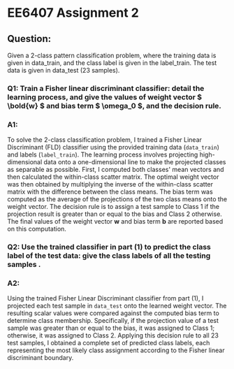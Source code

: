 # EE6407 Assignment 2

## Question:

Given a 2-class pattern classification problem, where the training data is given in data_train, and the class label is given in the label_train. The test data is given in data_test (23 samples).

### Q1: Train a Fisher linear discriminant classifier: detail the learning process, and give the values of weight vector $ \bold{w} $ and bias term $ \omega_0 $, and the decision rule.

###  A1: 

To solve the 2-class classification problem, I trained a Fisher Linear Discriminant (FLD) classifier using the provided training data (`data_train`) and labels (`label_train`). The learning process involves projecting high-dimensional data onto a one-dimensional line to make the projected classes as separable as possible. First, I computed both classes' mean vectors and then calculated the within-class scatter matrix. The optimal weight vector was then obtained by multiplying the inverse of the within-class scatter matrix with the difference between the class means. The bias term was computed as the average of the projections of the two class means onto the weight vector. The decision rule is to assign a test sample to Class 1 if the projection result is greater than or equal to the bias and Class 2 otherwise. The final values of the weight vector **w** and bias term **b** are reported based on this computation.

### Q2: Use the trained classifier in part (1) to predict the class label of the test data: give the class labels of all the testing samples .

### A2: 

Using the trained Fisher Linear Discriminant classifier from part (1), I projected each test sample in `data_test` onto the learned weight vector. The resulting scalar values were compared against the computed bias term to determine class membership. Specifically, if the projection value of a test sample was greater than or equal to the bias, it was assigned to Class 1; otherwise, it was assigned to Class 2. Applying this decision rule to all 23 test samples, I obtained a complete set of predicted class labels, each representing the most likely class assignment according to the Fisher linear discriminant boundary.